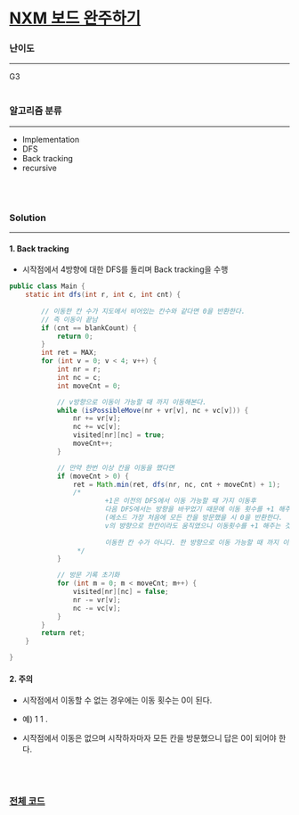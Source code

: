 # [NXM 보드 완주하기](https://www.acmicpc.net/problem/9944)

### 난이도

***
G3
<br><br>

### 알고리즘 분류

***

* Implementation
* DFS
* Back tracking
* recursive

<br><br>

### Solution

***

#### 1. Back tracking

* 시작점에서 4방향에 대한 DFS를 돌리며 Back tracking을 수행

```java
public class Main {
    static int dfs(int r, int c, int cnt) {
        
        // 이동한 칸 수가 지도에서 비어있는 칸수와 같다면 0을 반환한다.
        // 즉 이동이 끝남
        if (cnt == blankCount) {
            return 0;
        }
        int ret = MAX;
        for (int v = 0; v < 4; v++) {
            int nr = r;
            int nc = c;
            int moveCnt = 0;

            // v방향으로 이동이 가능할 때 까지 이동해본다.
            while (isPossibleMove(nr + vr[v], nc + vc[v])) {
                nr += vr[v];
                nc += vc[v];
                visited[nr][nc] = true;
                moveCnt++;
            }

            // 만약 한번 이상 칸을 이동을 했다면
            if (moveCnt > 0) {
                ret = Math.min(ret, dfs(nr, nc, cnt + moveCnt) + 1);
                /*
                        +1은 이전의 DFS에서 이동 가능할 때 가지 이동후
                        다음 DFS에서는 방향을 바꾸었기 때문에 이동 횟수를 +1 해주면 된다.
                        (메소드 가장 처음에 모든 칸을 방문했을 시 0을 반환한다.
                        v의 뱡향으로 한칸이라도 움직였으니 이동횟수를 +1 해주는 것!! - recursive 함수 이해 필)
                        
                        이동한 칸 수가 아니다. 한 방향으로 이동 가능할 때 까지 이동하면 한번 이동했다고 카운트 해야 한다.
                 */
            }

            // 방문 기록 초기화
            for (int m = 0; m < moveCnt; m++) {
                visited[nr][nc] = false;
                nr -= vr[v];
                nc -= vc[v];
            }
        }
        return ret;
    }

}
```

#### 2. 주의

* 시작점에서 이동할 수 없는 경우에는 이동 횟수는 0이 된다.
* 예)
  1 1 
  .

* 시작점에서 이동은 없으며 시작하자마자 모든 칸을 방문했으니 답은 0이 되어야 한다.

<br><br>

### [전체 코드](https://github.com/Jungmin-Seo0527/CodingTest/blob/main/src/implementation/BOJ9944_NXM_보드_완주하기.java)
